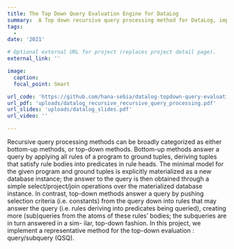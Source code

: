 ```yaml
---
title: The Top Down Query Evaluation Engine for DataLog
summary:  A Top down recursive query processing method for DataLog, implemented in Java.
tags:
  - 
date: '2021'

# Optional external URL for project (replaces project detail page).
external_link: ''

image:
  caption:
  focal_point: Smart

url_code: 'https://github.com/hana-sebia/datalog-topdown-query-evaluation-engine'
url_pdf: 'uploads/datalog_recursive_recursive_query_processing.pdf'
url_slides: 'uploads/datalog_slides.pdf'
url_video: ''

---
```


Recursive query processing methods can be broadly categorized as either bottom-up methods, or top-down methods. Bottom-up methods
answer a query by applying all rules of a program to ground tuples, deriving tuples that satisfy rule bodies into predicates in rule heads.
The minimal model for the given program and ground tuples is explicitly materialized as a new database instance; the answer to the query is
then obtained through a simple select/project/join operations over the materialized database instance. In contrast, top-down methods answer
a query by pushing selection criteria (i.e. constants) from the query down into rules that may answer the query (i.e. rules deriving into
predicates being queried), creating more (sub)queries from the atoms of these rules’ bodies; the subqueries are in turn answered in a sim-
ilar, top-down fashion. In this project, we implement a representative method for the top-down evaluation : query/subquery (QSQ).